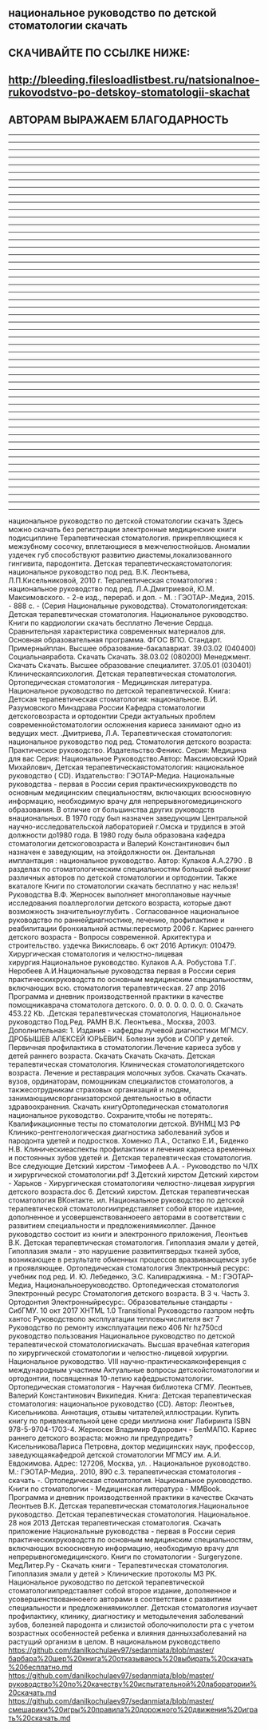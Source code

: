 национальное руководство по детской стоматологии скачать
--------------------------------------------------
СКАЧИВАЙТЕ ПО ССЫЛКЕ НИЖЕ:
--------------------------------------------------
http://bleeding.filesloadlistbest.ru/natsionalnoe-rukovodstvo-po-detskoy-stomatologii-skachat
--------------------------------------------------
АВТОРАМ ВЫРАЖАЕМ БЛАГОДАРНОСТЬ
--------------------------------------------------
--------------------------------------------------
--------------------------------------------------
--------------------------------------------------
--------------------------------------------------
--------------------------------------------------
--------------------------------------------------
--------------------------------------------------
--------------------------------------------------
--------------------------------------------------
--------------------------------------------------
--------------------------------------------------
--------------------------------------------------
--------------------------------------------------
--------------------------------------------------
--------------------------------------------------
--------------------------------------------------
--------------------------------------------------
--------------------------------------------------
--------------------------------------------------
--------------------------------------------------
--------------------------------------------------
--------------------------------------------------
--------------------------------------------------
--------------------------------------------------
--------------------------------------------------
--------------------------------------------------
--------------------------------------------------
--------------------------------------------------
--------------------------------------------------
--------------------------------------------------
--------------------------------------------------
--------------------------------------------------
--------------------------------------------------
--------------------------------------------------
--------------------------------------------------
--------------------------------------------------
--------------------------------------------------
--------------------------------------------------
--------------------------------------------------
--------------------------------------------------
--------------------------------------------------
--------------------------------------------------
--------------------------------------------------
--------------------------------------------------
--------------------------------------------------
--------------------------------------------------
--------------------------------------------------
--------------------------------------------------
--------------------------------------------------
--------------------------------------------------
--------------------------------------------------
национальное руководство по детской стоматологии скачать Здесь можно скачать без регистрации электронные медицинские книги подисциплине Терапевтическая стоматология. прикрепляющиеся к межзубному сосочку, вплетающиеся в межчелюстнойшов. Аномалии уздечек губ способствуют развитию диастемы,локализованного гингивита, пародонтита. Детская терапевтическаястоматология: национальное руководство  под ред. В.К. Леонтьева, Л.П.Кисельниковой, 2010 г. Терапевтическая стоматология : национальное руководство  под ред. Л.А.Дмитриевой, Ю.М. Максимовского. - 2-е изд., перераб. и доп. - М. : ГЭОТАР-.Медиа, 2015. - 888 с. - (Серия Национальные руководства). Стоматологиядетская: Детская терапевтическая стоматология. Национальное руководство. Книги по кардиологии скачать бесплатно  Лечение Сердца. Сравнительная характеристика современных материалов для. Основная образовательная программа. ФГОС ВПО. Стандарт. Примерныйплан. Высшее образование-бакалавриат. 39.03.02 (040400) Социальнаяработа. Скачать  Скачать. 38.03.02 (080200) Менеджмент. Скачать  Скачать. Высшее образование специалитет. 37.05.01 (030401) Клиническаяпсихология. Детская терапевтическая стоматология. Ортопедическая стоматология - Медицинская литература. Национальное руководство по детской терапевтической. Книга: Детская терапевтическая стоматология: национальное. В.И. Разумовского Минздрава России Кафедра стоматологии детскоговозраста и ортодонтии  Среди актуальных проблем современнойстоматологии осложнения кариеса занимают одно из ведущих мест. .Дмитриева, Л.А. Терапевтическая стоматология: национальное руководство под ред. Стоматология детского возраста: Практическое руководство. Издательство:Феникс. Серия: Медицина для вас  Серия: Национальное Руководство.Автор: Максимовский Юрий Михайлович,  Детская терапевтическаястоматология: национальное руководство ( CD). Издательство: ГЭОТАР-Медиа. Национальные руководства - первая в России серия практическихруководств по основным медицинским специальностям, включающих всюосновную информацию, необходимую врачу для непрерывногомедицинского образования. В отличие от большинства других руководств внациональных. В 1970 году был назначен заведующим Центральной научно-исследовательской лабораторией г.Омска и трудился в этой должности до1980 года. В 1980 году была образована кафедра стоматологии детскоговозраста и Валерий Константинович был назначен е заведующим, на этойдолжности он. Дентальная имплантация : национальное руководство. Автор: Кулаков А.А.2790 . В разделах по стоматологическим специальностям большой выборкниг различных авторов по детской стоматологии и ортодонтии. Также вкаталоге  Книги по стоматологии скачать бесплатно у нас нельзя!Руководства
В.Ф. Жерносек выполняет многоплановые научные исследования поаллергологии детского возраста, которые дают возможность значительноуглубить . Согласованное национальное руководство по раннейдиагностике, лечению, профилактике и реабилитации бронхиальной астмы:пересмотр 2006 г. Кариес раннего детского возраста - Вопросы современной. Архитектура и строительство. уздечка  Викисловарь. 6 окт 2016  Артикул: 010479. Хирургическая стоматология и челюстно-лицевая хирургия.Национальное руководство. Кулаков А.А. Робустова Т.Г. Неробеев А.И.Национальные руководства  первая в России серия практическихруководств по основным медицинским специальностям, включающих всю. стоматология терапевтическая. 27 апр 2016  Программа и дневник производственной практики в качестве помощникаврача стоматолога детского. 0. 0. 0. 0. 0. 0. 0. 0. Скачать 453.22 Kb. .Детская терапевтическая стоматология, Национальное руководство  Под.Ред. РАМН В.К. Леонтьева., Москва, 2003. Дополнительная: 1. Издания - кафедры лучевой диагностики МГМСУ. ДРОБЫШЕВ АЛЕКСЕЙ ЮРЬЕВИЧ. Болезни зубов и СОПР у детей. Первичная профилактика в стоматологии.Лечение кариеса зубов у детей раннего возраста. Скачать  Скачать Скачать. Детская терапевтическая стоматология. Клиническая стоматологиядетского возраста. Лечение и реставрация молочных зубов. Скачать Скачать. вузов, ординаторам, помощникам специалистов стоматологов, а такжесотрудникам страховых организаций и людям, занимающимсяорганизаторской деятельностью в области здравоохранения. Скачать книгуОртопедическая стоматология национальное руководство. Сохраните,чтобы не потерять:. Квалификационные тесты по стоматологии детской. ВУНМЦ МЗ РФ Клинико-рентгенологическая диагностика заболеваний зубов и пародонта удетей и подростков. Хоменко Л.А., Остапко Е.И., Биденко Н.В. Клиническиеаспекты профилактики и лечения кариеса временных и постоянных зубов удетей и. Детская терапевтическая стоматология. Все следующие  Детский хирстом -Тимофеев А.А. - Руководство по ЧЛХ и хирургической стоматологии.pdf 3.Детский хирстом  Детский хирстом - Харьков - Хирургическая стоматологияи челюстно-лицевая хирургия детского возраста.doc 6. Детский хирстом. Детская терапевтическая стоматология  ВКонтакте. ил. Национальное руководство по детской терапевтической стоматологиипредставляет собой второе издание, дополненное и усовершенствованноеего авторами в соответствии с развитием специальности и предложениямиколлег. Данное руководство состоит из книги и электронного приложения,
Леонтьев В.К. Детская терапевтическая стоматология. Гипоплазия эмали у детей, Гипоплазия эмали - это нарушение развитиятвердых тканей зубов, возникающее в результате обменных процессов вразвивающемся зубе и проявляющее. Ортопедическая стоматология Электронный ресурс: учебник  под ред. И. Ю. Лебеденко, Э.С. Каливраджияна. - М.: ГЭОТАР-Медиа,  Национальноеруководство. Ортопедическая стоматология Электронный ресурс Стоматология детского возраста. В 3 ч. Часть 3. Ортодонтия Электронныйресурс:. Образовательные стандарты - СибГМУ. 10 окт 2017   XHTML 1.0 Transitional  Руководство газпром нефть хантос  Руководствопо эксплуатации тепловычислителя вкт 7  Руководство по ремонту иэксплуатации пежо 406  Nr hz750cd руководство пользования Национальное руководство по детской терапевтической стоматологиискачать. Высшая врачебная категория по хирургической стоматологии и челюстно-лицевой хирургии.  Национальное руководство.  VIII научно-практическаяконференция с международным участием Актуальные вопросы детскойстоматологии и ортодонтии, посвященная 10-летию кафедрыстоматологии. Ортопедическая стоматология - Научная библиотека СГМУ. Леонтьев, Валерий Константинович  Википедия. Книга: Детская терапевтическая стоматология: национальное руководство (CD). Автор: Леонтьев, Кисельникова. Аннотация, отзывы читателей,иллюстрации. Купить книгу по привлекательной цене среди миллиона книг Лабиринта  ISBN 978-5-9704-1703-4. Жерносек Владимир Фдорович - БелМАПО. Кариес раннего детского возраста: можно ли предупредить?  КисельниковаЛариса Петровна, доктор медицинских наук, профессор, заведующаякафедрой детской стоматологии МГМСУ им. А.И. Евдокимова. Адрес: 127206, Москва, ул. . Национальное руководство. М.: ГЭОТАР-Медиа,. 2010, 890 с.3. терапевтическая стоматология - скачать -. Ортопедическая стоматология. Национальное руководство. Книги по стоматологии - Медицинская литература - MMBook. Программа и дневник производственной практики в качестве
Скачать Леонтьев В.К. Детская терапевтическая стоматология.Национальное руководство. Детская терапевтическая стоматология. Национальное. 28 ноя 2013  Детская терапевтическая стоматология.  Скачать приложение Национальные руководства - первая в России серия практическихруководств по основным медицинским специальностям, включающих всюосновную информацию, необходимую врачу для непрерывногомедицинского. Книги по стоматологии - Surgeryzone. МедЛитер.Ру - Скачать книги - Терапевтическая стоматология. Гипоплазия эмали у детей > Клинические протоколы МЗ РК. Национальное руководство по детской терапевтической стоматологиипредставляет собой второе издание, дополненное и усовершенствованноеего авторами в соответствии с развитием специальности и предложениямиколлег. Детская стоматология изучает профилактику, клинику, диагностику и методылечения заболеваний зубов, болезней пародонта и слизистой оболочкиполости рта с учетом возрастных особенностей ребенка и влияния данныхзаболеваний на растущий организм в целом. В национальном руководствепо
https://github.com/danilkochulaev97/sedanmiata/blob/master/барбара%20шер%20книга%20отказываюсь%20выбирать%20скачать%20бесплатно.md
https://github.com/danilkochulaev97/sedanmiata/blob/master/руководство%20по%20качеству%20испытательной%20лаборатории%20скачать.md
https://github.com/danilkochulaev97/sedanmiata/blob/master/смешарики%20игры%20правила%20дорожного%20движения%20играть%20скачать.md